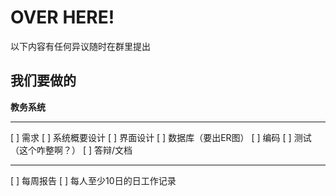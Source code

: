 # OVER HERE!
以下内容有任何异议随时在群里提出

## 我们要做的
**教务系统**
***
[ ] 需求
[ ] 系统概要设计
[ ] 界面设计
[ ] 数据库（要出ER图）
[ ] 编码
[ ] 测试（这个咋整啊？）
[ ] 答辩/文档
***
[ ] 每周报告
[ ] 每人至少10日的日工作记录